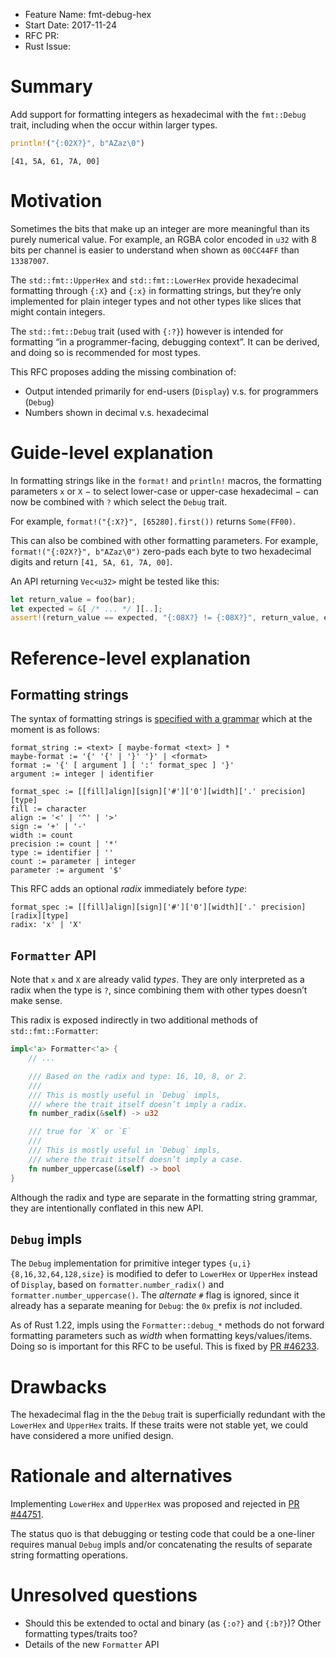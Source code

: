 - Feature Name: fmt-debug-hex
- Start Date: 2017-11-24
- RFC PR:
- Rust Issue:

# Summary
[summary]: #summary

Add support for formatting integers as hexadecimal with the `fmt::Debug` trait,
including when the occur within larger types.

```rust
println!("{:02X?}", b"AZaz\0")
```
```
[41, 5A, 61, 7A, 00]
```

# Motivation
[motivation]: #motivation

Sometimes the bits that make up an integer are more meaningful than its purely numerical value.
For example, an RGBA color encoded in `u32` with 8 bits per channel is easier to understand
when shown as `00CC44FF` than `13387007`.

The `std::fmt::UpperHex` and `std::fmt::LowerHex` provide hexadecimal formatting
through `{:X}` and `{:x}` in formatting strings,
but they’re only implemented for plain integer types
and not other types like slices that might contain integers.

The `std::fmt::Debug` trait (used with `{:?}`) however is intended for
formatting “in a programmer-facing, debugging context”.
It can be derived, and doing so is recommended for most types.

This RFC proposes adding the missing combination of:

* Output intended primarily for end-users (`Display`) v.s. for programmers (`Debug`)
* Numbers shown in decimal v.s. hexadecimal

# Guide-level explanation
[guide-level-explanation]: #guide-level-explanation

In formatting strings like in the `format!` and `println!` macros,
the formatting parameters `x` or `X` − to select lower-case or upper-case hexadecimal −
can now be combined with `?` which select the `Debug` trait.

For example, `format!("{:X?}", [65280].first())` returns `Some(FF00)`.

This can also be combined with other formatting parameters.
For example, `format!("{:02X?}", b"AZaz\0")` zero-pads each byte to two hexadecimal digits
and return `[41, 5A, 61, 7A, 00]`.

An API returning `Vec<u32>` might be tested like this:

```rust
let return_value = foo(bar);
let expected = &[ /* ... */ ][..];
assert!(return_value == expected, "{:08X?} != {:08X?}", return_value, expected);
```

# Reference-level explanation
[reference-level-explanation]: #reference-level-explanation

## Formatting strings

The syntax of formatting strings
is [specified with a grammar](https://doc.rust-lang.org/std/fmt/#syntax)
which at the moment is as follows:

```
format_string := <text> [ maybe-format <text> ] *
maybe-format := '{' '{' | '}' '}' | <format>
format := '{' [ argument ] [ ':' format_spec ] '}'
argument := integer | identifier

format_spec := [[fill]align][sign]['#']['0'][width]['.' precision][type]
fill := character
align := '<' | '^' | '>'
sign := '+' | '-'
width := count
precision := count | '*'
type := identifier | ''
count := parameter | integer
parameter := argument '$'
```

This RFC adds an optional *radix* immediately before *type*:

```
format_spec := [[fill]align][sign]['#']['0'][width]['.' precision][radix][type]
radix: 'x' | 'X'
```

## `Formatter` API

Note that `x` and `X` are already valid *types*.
They are only interpreted as a radix when the type is `?`,
since combining them with other types doesn’t make sense.

This radix is exposed indirectly in two additional methods of `std::fmt::Formatter`:

```rust
impl<'a> Formatter<'a> {
    // ...

    /// Based on the radix and type: 16, 10, 8, or 2.
    ///
    /// This is mostly useful in `Debug` impls,
    /// where the trait itself doesn’t imply a radix.
    fn number_radix(&self) -> u32

    /// true for `X` or `E`
    ///
    /// This is mostly useful in `Debug` impls,
    /// where the trait itself doesn’t imply a case.
    fn number_uppercase(&self) -> bool
}
```

Although the radix and type are separate in the formatting string grammar,
they are intentionally conflated in this new API.

## `Debug` impls

The `Debug` implementation for primitive integer types `{u,i}{8,16,32,64,128,size}`
is modified to defer to `LowerHex` or `UpperHex` instead of `Display`,
based on `formatter.number_radix()` and `formatter.number_uppercase()`.
The *alternate* `#` flag is ignored, since it already has a separate meaning for `Debug`:
the `0x` prefix is *not* included.

As of Rust 1.22, impls using the `Formatter::debug_*` methods do not forward
formatting parameters such as *width* when formatting keys/values/items.
Doing so is important for this RFC to be useful.
This is fixed by [PR #46233](https://github.com/rust-lang/rust/pull/46233).

# Drawbacks
[drawbacks]: #drawbacks

The hexadecimal flag in the the `Debug` trait is superficially redundant
with the `LowerHex` and `UpperHex` traits.
If these traits were not stable yet, we could have considered a more unified design.

# Rationale and alternatives
[alternatives]: #alternatives

Implementing `LowerHex` and `UpperHex` was proposed and rejected
in [PR #44751](https://github.com/rust-lang/rust/pull/44751).

The status quo is that debugging or testing code that could be a one-liner
requires manual `Debug` impls and/or concatenating the results of separate
string formatting operations.

# Unresolved questions
[unresolved]: #unresolved-questions

* Should this be extended to octal and binary (as `{:o?}` and `{:b?}`)?
  Other formatting types/traits too?
* Details of the new `Formatter` API
